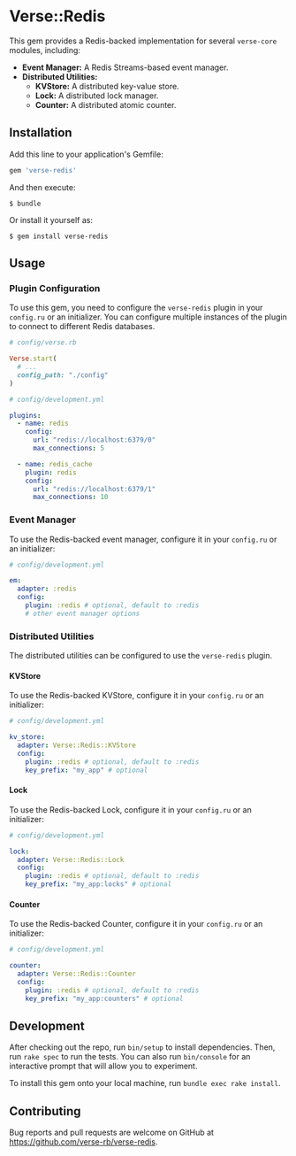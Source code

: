 # Verse::Redis

This gem provides a Redis-backed implementation for several `verse-core` modules, including:

* **Event Manager:** A Redis Streams-based event manager.
* **Distributed Utilities:**
    * **KVStore:** A distributed key-value store.
    * **Lock:** A distributed lock manager.
    * **Counter:** A distributed atomic counter.

## Installation

Add this line to your application's Gemfile:

```ruby
gem 'verse-redis'
```

And then execute:

    $ bundle

Or install it yourself as:

    $ gem install verse-redis

## Usage

### Plugin Configuration

To use this gem, you need to configure the `verse-redis` plugin in your `config.ru` or an initializer. You can configure multiple instances of the plugin to connect to different Redis databases.

```ruby
# config/verse.rb

Verse.start(
  # ...
  config_path: "./config"
)
```

```yaml
# config/development.yml

plugins:
  - name: redis
    config:
      url: "redis://localhost:6379/0"
      max_connections: 5

  - name: redis_cache
    plugin: redis
    config:
      url: "redis://localhost:6379/1"
      max_connections: 10
```

### Event Manager

To use the Redis-backed event manager, configure it in your `config.ru` or an initializer:

```yaml
# config/development.yml

em:
  adapter: :redis
  config:
    plugin: :redis # optional, default to :redis
    # other event manager options
```

### Distributed Utilities

The distributed utilities can be configured to use the `verse-redis` plugin.

#### KVStore

To use the Redis-backed KVStore, configure it in your `config.ru` or an initializer:

```yaml
# config/development.yml

kv_store:
  adapter: Verse::Redis::KVStore
  config:
    plugin: :redis # optional, default to :redis
    key_prefix: "my_app" # optional
```

#### Lock

To use the Redis-backed Lock, configure it in your `config.ru` or an initializer:

```yaml
# config/development.yml

lock:
  adapter: Verse::Redis::Lock
  config:
    plugin: :redis # optional, default to :redis
    key_prefix: "my_app:locks" # optional
```

#### Counter

To use the Redis-backed Counter, configure it in your `config.ru` or an initializer:

```yaml
# config/development.yml

counter:
  adapter: Verse::Redis::Counter
  config:
    plugin: :redis # optional, default to :redis
    key_prefix: "my_app:counters" # optional
```

## Development

After checking out the repo, run `bin/setup` to install dependencies. Then, run `rake spec` to run the tests. You can also run `bin/console` for an interactive prompt that will allow you to experiment.

To install this gem onto your local machine, run `bundle exec rake install`.

## Contributing

Bug reports and pull requests are welcome on GitHub at https://github.com/verse-rb/verse-redis.
